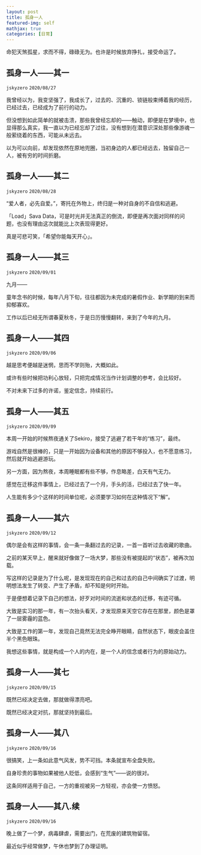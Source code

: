 ```yaml
---
layout: post
title: 孤身一人
featured-img: self
mathjax: true
categories: [日常]
---
```


命犯天煞孤星，求而不得，碌碌无为。也许是时候放弃挣扎，接受命运了。

<!--more-->

## 孤身一人——其一
`jskyzero` `2020/08/27`

我曾经以为，我变坚强了，我成长了，过去的、沉重的、锁链般束缚着我的经历，已经过去，已经成为了前行的动力。

但没想到如此简单的就被击溃，那些我曾经忘却的——触动，即便是在梦境中，也显得那么真实，我一直以为已经忘却了过往，没有想到在潜意识深处那些像游魂一般萦绕着的东西，可能从未远去。

以为可以向前，却发现依然在原地兜圈，当初身边的人都已经远去，独留自己一人，被有穷的时间折磨。


## 孤身一人——其二
`jskyzero` `2020/08/28`

“爱人者，必先自爱。”，寄托在外物上，终归是一种对自身的不自信和逃避。

「Load」Sava Data，可是时光并无法真正的倒流，即便是再次面对同样的问题，也没有理由这次就能比上次表现得更好。

真是可悲可笑，「希望你能每天开心」。


## 孤身一人——其三
`jskyzero` `2020/09/01`

九月——

童年念书的时候，每年八月下旬，往往都因为未完成的暑假作业、新学期的到来而抑郁寡欢。

工作以后已经无所谓春夏秋冬，于是日历慢慢翻转，来到了今年的九月。


## 孤身一人——其四
`jskyzero` `2020/09/06`

越是思考便越是迷惘，思而不学则殆，大概如此。

或许有些时候把功利心放轻，只把完成情况当作计划调整的参考，会比较好。

不对未来下过多的许诺，鉴定信念，持续前行。


## 孤身一人——其五
`jskyzero` `2020/09/09`

本周一开始的时候熬夜通关了Sekiro，接受了逃避了若干年的“练习”，最终。

游戏自然是很棒的，只是一开始因为设备和其他的原因不够投入，也不愿意练习，然后就开始逃避游玩。

另一方面，因为熬夜，本周睡眠都有些不够，作息略差，白天有气无力。

感觉在迁移这件事情上，已经过去了一个月，手头的活，已经过去了快一年。

人生能有多少个这样的时间单位呢，必须要学习如何在这种情况下“解”。


## 孤身一人——其六
`jskyzero` `2020/09/12`

偶尔是会有这样的事情，会一条一条翻过去的记录，一首一首听过去收藏的歌曲。

之前的某天早上，醒来就好像做了一场大梦，那些没有被提起的“状态”，被再次加载。

写这样的记录是为了什么呢，是发现现在的自己和过去的自己中间确实了过渡，明明想法发生了转变、产生了矛盾，却不知是何时开始。

于是便想着记录下自己的想法，好歹对时间的流逝和状态的迁移，有迹可循。

大致是实习的那一年，有一次抬头看天，才发现原来天空它存在在那里，颜色是罩了一层雾霾的蓝色。

大致是工作的第一年，发现自己竟然无法完全睁开眼睛，自然状态下，眼皮会盖住半个黑色眼珠。

我想这些事情，就是构成一个人的内在，是一个人的信念或者行为的原始动力。


## 孤身一人——其七
`jskyzero` `2020/09/15`

既然已经决定去做，那就做得漂亮吧。

既然已经决定对抗，那就坚持到最后。


## 孤身一人——其八
`jskyzero` `2020/09/16`

很搞笑，上一条如此意气风发，势不可挡。本条就宣布全盘失败。

自身珍贵的事物如果被他人贬低，会感到“生气”——说的很对。

这条同样适用于自己，一方的重视被另一方轻视，亦会使一方愤怒。


## 孤身一人——其八.续
`jskyzero` `2020/09/16`

晚上做了一个梦，病毒肆虐，需要出门，在荒废的建筑物留宿。

最近似乎经常做梦，午休也梦到了办理证明。

